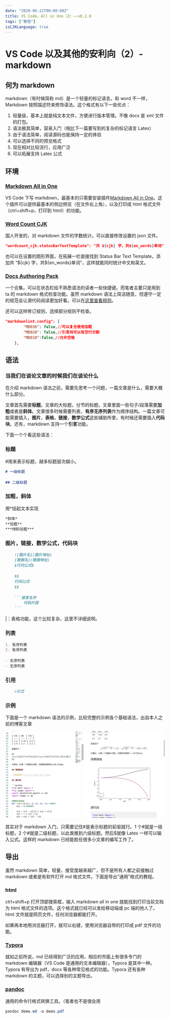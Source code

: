 ```yaml
---
date: "2020-06-22T00:00:00Z"
title: VS Code，All in One（2）——v0.2.0
tags: ["教程"]
isCJKLanguage: true
---
```


# VS Code 以及其他的安利向（2）-markdown

## 何为 markdown

markdown（有时候简称 md）是一个轻量的标记语言。和 word 不一样，Markdown 按照描述符来修饰语法。这个格式有以下一些优点：

1. 轻量级，基本上就是纯文本文件，方便进行版本管理。不像 docx 是 xml 文件的打包。
2. 语法极其简单，容易入门（相比下一篇要写到的复杂的标记语言 Latex）
3. 由于语法简单，阅读源码也能保持一定的体验
4. 可以选择不同的预览格式
5. 现在相对比较流行，应用广泛
6. 可以拓展支持 Latex 公式

## 环境

### [Markdown All in One](https://marketplace.visualstudio.com/items?itemName=yzhang.markdown-all-in-one)

VS Code 下写 markdown，最基本的只需要安装插件[Markdown All in One](https://marketplace.visualstudio.com/items?itemName=yzhang.markdown-all-in-one)。这个插件可以提供最基本的侧边预览（在文件右上角），以及打印成 html 格式文件（ctrl+shift+p，打印到 html）的功能。

### [Word Count CJK](https://marketplace.visualstudio.com/items?itemName=holmescn.vscode-wordcount-cjk)

国人开发的，对 markdown 文件的字数统计。可以直接修改设置的 json 文件。

```json
"wordcount_cjk.statusBarTextTemplate": "共 ${cjk} 字，共${en_words}单词"
```

也可以在设置的图形界面，在拓展一栏直接找到 Status Bar Text Template，添加共 “\${cjk} 字，共\${en_words}单词”，这样就能同时统计中文和英文。

### [Docs Authoring Pack](https://marketplace.visualstudio.com/items?itemName=docsmsft.docs-authoring-pack)

一个合集。可以在状态栏给不熟悉语法的读者一些快捷键。而笔者主要只是用到 ta 的 markdown 格式检查功能。虽然 markdown 语法上简洁随意，但遵守一定的规范会让源代码阅读更加好看。可以在[这里查看规则](https://github.com/DavidAnson/markdownlint/blob/v0.20.3/doc/Rules.md)。

还可以这样修订规则，选择部分规则不检查。

```json
"markdownlint.config": {
        "MD036": false,//可以复合使用加粗
        "MD028": false,//引言间可以有空行分割
        "MD010":false,//允许空格
    },
```

## 语法

### 当我们在谈论文章的时候我们在谈论什么

在介绍 markdown 语法之前，需要先思考一个问题，一篇文章是什么，需要大概什么部分。

文章首先需要**标题**，文章的大标题，分节的标题。文章里面一些句子/段落需要**加粗**或者是**斜体**。文章很多时候需要列表，**有序无序列表**作为顺序结构。一篇文章可能需要插入，**图片**，**表格**，**链接**，**数学公式**这些辅助所里，有时候还需要插入**代码块**。还有，markdown 支持一个**引言**功能。

下面一个个看这些语法：

### 标题

\#用来表示标题，越多标题层次越小。

```markdown
# 一级标题

## 二级标题
```

### 加粗，斜体

用\*括起文本实现

```markdown
*斜体*
**加粗**
***倾斜加粗***
```

### 图片，链接，数学公式，代码块

````markdown
    ![图片名](图片地址)
    [链接名](链接地址)
    $行内公式$

    $$
    行间公式
    $$

    ```语言名字
        代码片段
    ```
````

\|：表格功能，这个比较复杂，这里不详细说明。

### 列表

```markdown
1. 有序列表
2. 有序列表

- 无序列表
- 无序列表
```

### 引用

```markdown
    >引文
```

### 示例

下面是一个 markdown 语法的示例，比较完整的示例各个基础语法，出自本人之前的博客文章

![示例](/assets/img/vscmd1.jpg)

其实对于 markdown 入门，只需要记住\#是表示标题的前驱就行。1 个\#就是一级标题，2 个\#就是二级标题，以此类推到六级标题。然后\$就像 Latex 一样可以输入公式。这样的 markdown 已经能胜任很多小文章的编写工作了。

## 导出

虽然 markdown 简单，轻量，接受度越来越广，但不是所有人都之前接触过 markdown 或者是有软件打开 md 格式文件。下面是导出“通用”格式的教程。

### html

ctrl+shift+p 打开顶部搜索框，输入 markdown all in one 就能找到打印当前文档为 html 格式文件的选项。这个格式就已经可以发给移动端或 pc 端的他人了。html 文件就是网页文件，任何浏览器都能打开。

如果再本地用浏览器打开，就可以右键，使用浏览器自带的打印成 pdf 文件的功能。

### [Typora](https://typora.io/)

就如之前所说，md 已经得到广泛的应用，相应的市面上有很多专门的 markdown 编辑器（VS Code 是通用的文本编辑器），Typora 是其中一种。Typora 有导出为 pdf，docx 等各种常见格式的功能。Typora 还有各种 markdown 的主题，可以选择别的主题导出。

### [pandoc](https://pandoc.org/)

通用的命令行格式转换工具。（笔者也不是很会用

```powershell
pandoc demo.md -o demo.pdf
```
